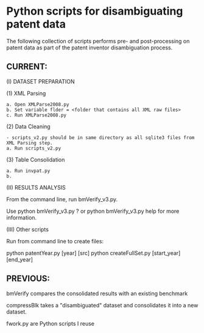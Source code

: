 # Python scripts for disambiguating patent data

The following collection of scripts performs pre- and
post-processing on patent data as part of the patent
inventor disambiguation process.

## CURRENT:

(I) DATASET PREPARATION

(1) XML Parsing

	a. Open XMLParse2008.py
	b. Set variable flder = <folder that contains all XML raw files>
	c. Run XMLParse2008.py

(2) Data Cleaning

	- scripts_v2.py should be in same directory as all sqlite3 files from XML Parsing step.
	a. Run scripts_v2.py

(3) Table Consolidation

	a. Run invpat.py
	b.

(II) RESULTS ANALYSIS

From the command line, run bmVerify_v3.py.

Use python bmVerify_v3.py ? or python bmVerify_v3.py help for more information.

(III) Other scripts

Run from command line to create files:

python patentYear.py [year] [src]
python createFullSet.py [start_year] [end_year] 

## PREVIOUS:

bmVerify compares the consolidated results with an existing benchmark

compressBlk takes a "disambiguated" dataset and consolidates it into a new dataset.

fwork.py are Python scripts I reuse

